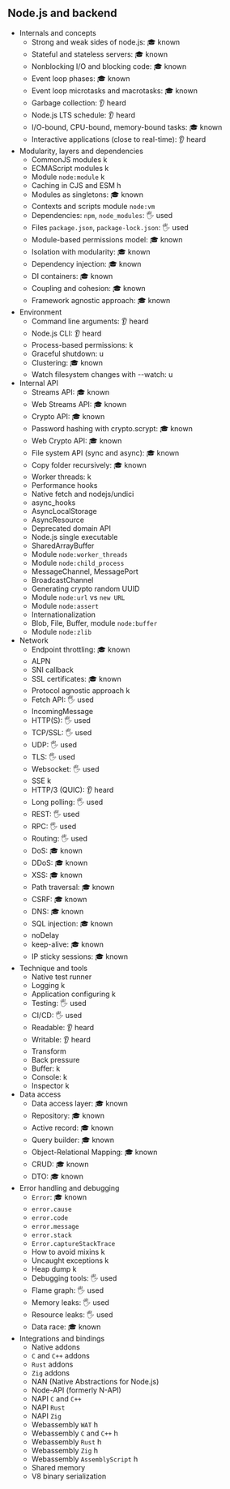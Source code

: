 ## Node.js and backend

- Internals and concepts
  - Strong and weak sides of node.js: 🎓 known
  - Stateful and stateless servers: 🎓 known
  - Nonblocking I/O and blocking code: 🎓 known
  - Event loop phases: 🎓 known
  - Event loop microtasks and macrotasks: 🎓 known
  - Garbage collection: 👂 heard
  - Node.js LTS schedule: 👂 heard
  - I/O-bound, CPU-bound, memory-bound tasks: 🎓 known
  - Interactive applications (close to real-time): 👂 heard
- Modularity, layers and dependencies
  - CommonJS modules k
  - ECMAScript modules k
  - Module `node:module` k
  - Caching in CJS and ESM h
  - Modules as singletons: 🎓 known
  - Contexts and scripts module `node:vm`
  - Dependencies: `npm`, `node_modules`: 🖐️ used
  - Files `package.json`, `package-lock.json`: 🖐️ used
  - Module-based permissions model: 🎓 known
  - Isolation with modularity: 🎓 known
  - Dependency injection: 🎓 known
  - DI containers: 🎓 known
  - Coupling and cohesion: 🎓 known
  - Framework agnostic approach: 🎓 known
- Environment
  - Command line arguments: 👂 heard
  - Node.js CLI: 👂 heard
  - Process-based permissions: k
  - Graceful shutdown: u
  - Clustering: 🎓 known
  - Watch filesystem changes with --watch: u
- Internal API
  - Streams API: 🎓 known
  - Web Streams API: 🎓 known
  - Crypto API: 🎓 known
  - Password hashing with crypto.scrypt: 🎓 known
  - Web Crypto API: 🎓 known
  - File system API (sync and async): 🎓 known
  - Copy folder recursively: 🎓 known
  - Worker threads: k
  - Performance hooks
  - Native fetch and nodejs/undici
  - async_hooks
  - AsyncLocalStorage
  - AsyncResource
  - Deprecated domain API
  - Node.js single executable
  - SharedArrayBuffer
  - Module `node:worker_threads`
  - Module `node:child_process`
  - MessageChannel, MessagePort
  - BroadcastChannel
  - Generating crypto random UUID
  - Module `node:url` vs `new URL`
  - Module `node:assert`
  - Internationalization
  - Blob, File, Buffer, module `node:buffer`
  - Module `node:zlib`
- Network
  - Endpoint throttling: 🎓 known
  - ALPN
  - SNI callback
  - SSL certificates: 🎓 known
  - Protocol agnostic approach k
  - Fetch API: 🖐️ used
  - IncomingMessage
  - HTTP(S): 🖐️ used
  - TCP/SSL: 🖐️ used
  - UDP: 🖐️ used
  - TLS: 🖐️ used
  - Websocket: 🖐️ used
  - SSE k
  - HTTP/3 (QUIC): 👂 heard
  - Long polling: 🖐️ used
  - REST: 🖐️ used
  - RPC: 🖐️ used
  - Routing: 🖐️ used
  - DoS: 🎓 known
  - DDoS: 🎓 known
  - XSS: 🎓 known
  - Path traversal: 🎓 known
  - CSRF: 🎓 known
  - DNS: 🎓 known
  - SQL injection: 🎓 known
  - noDelay
  - keep-alive: 🎓 known
  - IP sticky sessions: 🎓 known
- Technique and tools
  - Native test runner
  - Logging k
  - Application configuring k
  - Testing: 🖐️ used
  - CI/CD: 🖐️ used
  - Readable: 👂 heard
  - Writable: 👂 heard
  - Transform
  - Back pressure
  - Buffer: k
  - Console: k
  - Inspector k
- Data access
  - Data access layer: 🎓 known
  - Repository: 🎓 known
  - Active record: 🎓 known
  - Query builder: 🎓 known
  - Object-Relational Mapping: 🎓 known
  - CRUD: 🎓 known
  - DTO: 🎓 known
- Error handling and debugging
  - `Error`: 🎓 known
  - `error.cause`
  - `error.code`
  - `error.message`
  - `error.stack`
  - `Error.captureStackTrace`
  - How to avoid mixins k
  - Uncaught exceptions k
  - Heap dump k
  - Debugging tools: 🖐️ used
  - Flame graph: 🖐️ used
  - Memory leaks: 🖐️ used
  - Resource leaks: 🖐️ used
  - Data race: 🎓 known
- Integrations and bindings
  - Native addons
  - `C` and `C++` addons
  - `Rust` addons
  - `Zig` addons
  - NAN (Native Abstractions for Node.js)
  - Node-API (formerly N-API)
  - NAPI `C` and `C++`
  - NAPI `Rust`
  - NAPI `Zig`
  - Webassembly `WAT` h
  - Webassembly `C` and `C++` h
  - Webassembly `Rust` h
  - Webassembly `Zig` h
  - Webassembly `AssemblyScript` h
  - Shared memory
  - V8 binary serialization

